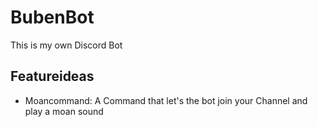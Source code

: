 # BubenBot
This is my own Discord Bot

## Featureideas
- Moancommand: A Command that let's the bot join your Channel and play a moan sound
